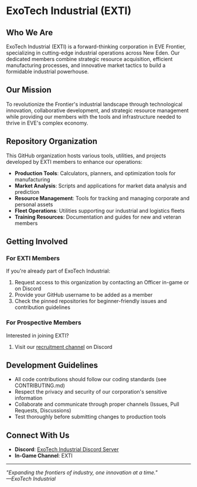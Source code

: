 # ExoTech Industrial (EXTI)

## Who We Are

ExoTech Industrial (EXTI) is a forward-thinking corporation in EVE Frontier, specializing in cutting-edge industrial operations across New Eden. Our dedicated members combine strategic resource acquisition, efficient manufacturing processes, and innovative market tactics to build a formidable industrial powerhouse.

## Our Mission

To revolutionize the Frontier's industrial landscape through technological innovation, collaborative development, and strategic resource management while providing our members with the tools and infrastructure needed to thrive in EVE's complex economy.

## Repository Organization

This GitHub organization hosts various tools, utilities, and projects developed by EXTI members to enhance our operations:

- **Production Tools**: Calculators, planners, and optimization tools for manufacturing
- **Market Analysis**: Scripts and applications for market data analysis and prediction
- **Resource Management**: Tools for tracking and managing corporate and personal assets
- **Fleet Operations**: Utilities supporting our industrial and logistics fleets
- **Training Resources**: Documentation and guides for new and veteran members

## Getting Involved

### For EXTI Members

If you're already part of ExoTech Industrial:
1. Request access to this organization by contacting an Officer in-game or on Discord
2. Provide your GitHub username to be added as a member
3. Check the pinned repositories for beginner-friendly issues and contribution guidelines

### For Prospective Members

Interested in joining EXTI?
1. Visit our [recruitment channel](https://discord.gg/ngx8jq5wYa) on Discord

## Development Guidelines

- All code contributions should follow our coding standards (see CONTRIBUTING.md)
- Respect the privacy and security of our corporation's sensitive information
- Collaborate and communicate through proper channels (Issues, Pull Requests, Discussions)
- Test thoroughly before submitting changes to production tools

## Connect With Us

- **Discord**: [ExoTech Industrial Discord Server](https://discord.gg/ngx8jq5wYa)
- **In-Game Channel**: EXTI

---

*"Expanding the frontiers of industry, one innovation at a time."*  
*—ExoTech Industrial*
